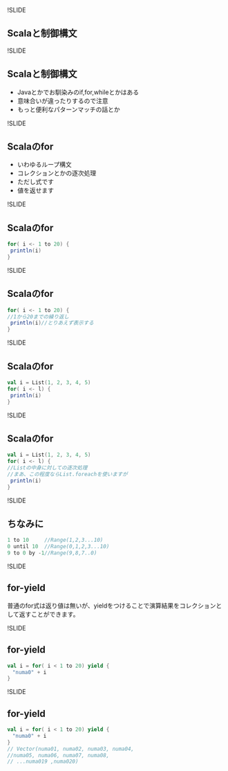 !SLIDE

## Scalaと制御構文

!SLIDE

## Scalaと制御構文

 - Javaとかでお馴染みのif,for,whileとかはある
 - 意味合いが違ったりするので注意
 - もっと便利なパターンマッチの話とか

!SLIDE

## Scalaのfor

 - いわゆるループ構文
 - コレクションとかの逐次処理
 - ただし式です
 - 値を返せます

!SLIDE

## Scalaのfor


```scala
for( i <- 1 to 20) {
 println(i)
}
```


!SLIDE

## Scalaのfor


```scala
for( i <- 1 to 20) {
//1から20までの繰り返し
 println(i)//とりあえず表示する
}
```


!SLIDE

## Scalaのfor


```scala
val i = List(1, 2, 3, 4, 5)
for( i <- l) {
 println(i)
}
```


!SLIDE

## Scalaのfor



```scala
val i = List(1, 2, 3, 4, 5)
for( i <- l) {
//Listの中身に対しての逐次処理
//まあ、この程度ならList.foreachを使いますが
 println(i)
}
```


!SLIDE

## ちなみに


```scala
1 to 10     //Range(1,2,3...10)
0 until 10  //Range(0,1,2,3...10)
9 to 0 by -1//Range(9,8,7..0)
```


!SLIDE

## for-yield

普通のfor式は返り値は無いが、yieldをつけることで演算結果をコレクションとして返すことができます。

!SLIDE

## for-yield


```scala
val i = for( i < 1 to 20) yield {
　"numa0" + i
}
```


!SLIDE
## for-yield


```scala
val i = for( i < 1 to 20) yield {
　"numa0" + i
}
// Vector(numa01, numa02, numa03, numa04, 
//numa05, numa06, numa07, numa08,
// ...numa019 ,numa020)
```


